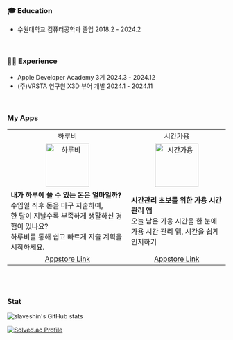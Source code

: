 ### 🎓 Education

- 수원대학교 컴퓨터공학과 졸업 2018.2 - 2024.2


<br/>

### 🧑‍💻 Experience
- Apple Developer Academy 3기 2024.3 - 2024.12
- (주)VRSTA 연구원 X3D 뷰어 개발 2024.1 - 2024.11

<br/>

### My Apps
<table>
    <tr>
    <td align="center">
      하루비
    </td>
    <td align="center">
      시간가용
    </td>
  </tr>
  <tr>
    <td align="center">
      <img width="100" alt="하루비" src="https://github.com/user-attachments/assets/8a33035b-e0e0-46d4-910e-f5be1167b315">
    </td>
    <td align="center">
      <img width="100" alt="시간가용" src="https://github.com/user-attachments/assets/663a73c8-0aea-4107-a083-4149c69da86b">
    </td>
  </tr>
   <tr>
    <td>
      <b>내가 하루에 쓸 수 있는 돈은 얼마일까?</b> <br>
      수입일 직후 돈을 마구 지출하여,<br> 한 달이 지날수록 부족하게 생활하신 경험이 있나요?<br>
     하루비를 통해 쉽고 빠르게 지출 계획을 시작하세요.<br>
    </td>
    <td>
      <b>시간관리 초보를 위한 가용 시간 관리 앱</b> <br>
      오늘 남은 가용 시간을 한 눈에<br>
      가용 시간 관리 앱, 시간을 쉽게 인지하기<br>
    </td>
  </tr>
   <tr>
    <td align="center">
      <a href="https://apps.apple.com/kr/app/%ED%95%98%EB%A3%A8%EB%B9%84/id6738034352">
        Appstore Link
      </a>
    </td>
    <td align="center">
      <a href="https://apps.apple.com/kr/app/%EC%8B%9C%EA%B0%84%EA%B0%80%EC%9A%A9/id6736437800">
        Appstore Link
      </a>
    </td>
  </tr>
</table>
<br/>
<br/>

### Stat

![slaveshin's GitHub stats](https://github-readme-stats.vercel.app/api?username=Monfi98&theme=radical&show_icons=true)

[![Solved.ac Profile](http://mazassumnida.wtf/api/v2/generate_badge?boj=mok05247)](https://solved.ac/mok05247/)

<!--
**slaveshin/slaveshin** is a ✨ _special_ ✨ repository because its `README.md` (this file) appears on your GitHub profile.

Here are some ideas to get you started:

- 🔭 I’m currently working on ...
- 🌱 I’m currently learning ...
- 👯 I’m looking to collaborate on ...
- 🤔 I’m looking for help with ...
- 💬 Ask me about ...
- 📫 How to reach me: ...
- 😄 Pronouns: ...
- ⚡ Fun fact: ...
-->
